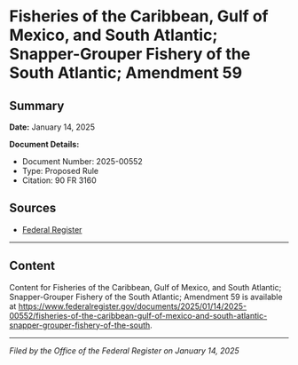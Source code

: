 # Fisheries of the Caribbean, Gulf of Mexico, and South Atlantic; Snapper-Grouper Fishery of the South Atlantic; Amendment 59

## Summary

**Date:** January 14, 2025

**Document Details:**
- Document Number: 2025-00552
- Type: Proposed Rule
- Citation: 90 FR 3160

## Sources
- [Federal Register](https://www.federalregister.gov/documents/2025/01/14/2025-00552/fisheries-of-the-caribbean-gulf-of-mexico-and-south-atlantic-snapper-grouper-fishery-of-the-south)

---

## Content

Content for Fisheries of the Caribbean, Gulf of Mexico, and South Atlantic; Snapper-Grouper Fishery of the South Atlantic; Amendment 59 is available at https://www.federalregister.gov/documents/2025/01/14/2025-00552/fisheries-of-the-caribbean-gulf-of-mexico-and-south-atlantic-snapper-grouper-fishery-of-the-south.

---

*Filed by the Office of the Federal Register on January 14, 2025*

